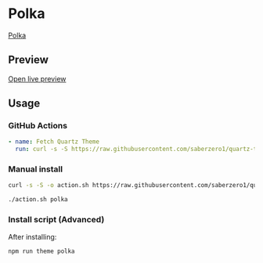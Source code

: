# Polka

[Polka](#)

## Preview

[Open live preview](https://quartz-themes.github.io/polka/)

## Usage

### GitHub Actions

```yaml
- name: Fetch Quartz Theme
  run: curl -s -S https://raw.githubusercontent.com/saberzero1/quartz-themes/master/action.sh | bash -s -- polka
```

### Manual install

```bash
curl -s -S -o action.sh https://raw.githubusercontent.com/saberzero1/quartz-themes/master/action.sh

./action.sh polka
```

### Install script (Advanced)

After installing:

```bash
npm run theme polka
```
